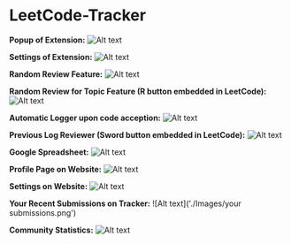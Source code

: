 # LeetCode-Tracker

**Popup of Extension:**
![Alt text](./Images/popup.png)

**Settings of Extension:**
![Alt text](./Images/Settings.png)

**Random Review Feature:**
![Alt text](./Images/random.png)

**Random Review for Topic Feature (R button embedded in LeetCode):**
![Alt text](./Images/randomtopic.png)

**Automatic Logger upon code acception:**
![Alt text](./Images/congrats.png)

**Previous Log Reviewer (Sword button embedded in LeetCode):**
![Alt text](./Images/sword1.png)

**Google Spreadsheet:**
![Alt text](./Images/spreadsheet.png)

**Profile Page on Website:**
![Alt text](./Images/dahsboard.png)

**Settings on Website:**
![Alt text](./Images/editProdile.png)

**Your Recent Submissions on Tracker:**
![Alt text]('./Images/your submissions.png')

**Community Statistics:**
![Alt text](./Images/commstats.png)
